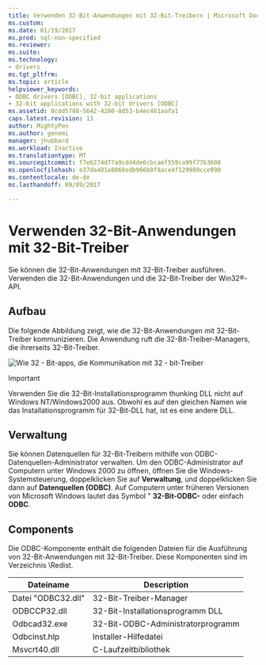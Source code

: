```yaml
---
title: Verwenden 32-Bit-Anwendungen mit 32-Bit-Treibern | Microsoft Docs
ms.custom: 
ms.date: 01/19/2017
ms.prod: sql-non-specified
ms.reviewer: 
ms.suite: 
ms.technology:
- drivers
ms.tgt_pltfrm: 
ms.topic: article
helpviewer_keywords:
- ODBC drivers [ODBC], 32-bit applications
- 32-bit applications with 32-bit drivers [ODBC]
ms.assetid: 0cdd5788-5642-4280-8d53-b4ec461aafa1
caps.latest.revision: 13
author: MightyPen
ms.author: genemi
manager: jhubbard
ms.workload: Inactive
ms.translationtype: MT
ms.sourcegitcommit: f7e6274d77a9cdd4de6cbcaef559ca99f77b3608
ms.openlocfilehash: e37da481e8068edb966b8f8ace4f129989cce990
ms.contentlocale: de-de
ms.lasthandoff: 09/09/2017

---
```

# <a name="using-32-bit-applications-with-32-bit-drivers"></a>Verwenden 32-Bit-Anwendungen mit 32-Bit-Treiber
Sie können die 32-Bit-Anwendungen mit 32-Bit-Treiber ausführen. Verwenden die 32-Bit-Anwendungen und die 32-Bit-Treiber der Win32®-API.  
  
## <a name="architecture"></a>Aufbau  
 Die folgende Abbildung zeigt, wie die 32-Bit-Anwendungen mit 32-Bit-Treiber kommunizieren. Die Anwendung ruft die 32-Bit-Treiber-Managers, die ihrerseits 32-Bit-Treiber.  
  
 ![Wie 32 &#45; Bit-apps, die Kommunikation mit 32 &#45; bit-Treiber](../../odbc/microsoft/media/sdka6.gif "sdka6")  
  
> [!IMPORTANT]  
>  Verwenden Sie die 32-Bit-Installationsprogramm thunking DLL nicht auf Windows NT/Windows2000 aus. Obwohl es auf den gleichen Namen wie das Installationsprogramm für 32-Bit-DLL hat, ist es eine andere DLL.  
  
## <a name="administration"></a>Verwaltung  
 Sie können Datenquellen für 32-Bit-Treibern mithilfe von ODBC-Datenquellen-Administrator verwalten. Um den ODBC-Administrator auf Computern unter Windows 2000 zu öffnen, öffnen Sie die Windows-Systemsteuerung, doppelklicken Sie auf **Verwaltung**, und doppelklicken Sie dann auf **Datenquellen (ODBC)**. Auf Computern unter früheren Versionen von Microsoft Windows lautet das Symbol " **32-Bit-ODBC-** oder einfach **ODBC**.  
  
## <a name="components"></a>Components  
 Die ODBC-Komponente enthält die folgenden Dateien für die Ausführung von 32-Bit-Anwendungen mit 32-Bit-Treiber. Diese Komponenten sind im Verzeichnis \Redist.  
  
|Dateiname|Description|  
|---------------|-----------------|  
|Datei "ODBC32.dll"|32-Bit-Treiber-Manager|  
|ODBCCP32.dll|32-Bit-Installationsprogramm DLL|  
|Odbcad32.exe|32-Bit-ODBC-Administratorprogramm|  
|Odbcinst.hlp|Installer-Hilfedatei|  
|Msvcrt40.dll|C-Laufzeitbibliothek|

